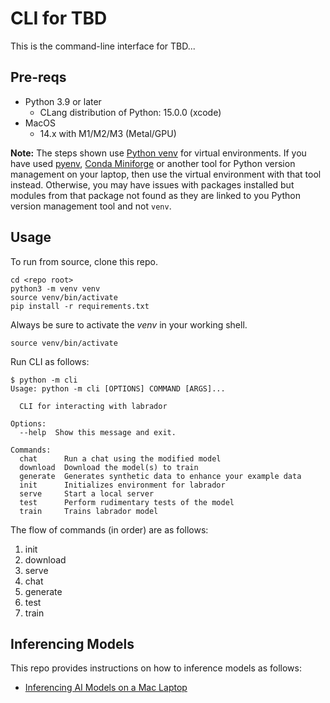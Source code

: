 # CLI for TBD

This is the command-line interface for TBD...

## Pre-reqs

 * Python 3.9 or later
   * CLang distribution of Python: 15.0.0 (xcode)
* MacOS
  * 14.x with M1/M2/M3 (Metal/GPU)

**Note:** The steps shown use [Python venv](https://docs.python.org/3/library/venv.html) for virtual environments. If you have used [pyenv](https://github.com/pyenv/pyenv), [Conda Miniforge](https://github.com/conda-forge/miniforge) or another tool for Python version management on your laptop, then use the virtual environment with that tool instead. Otherwise, you may have issues with packages installed but modules from that package not found as they are linked to you Python version management tool and not `venv`.

## Usage

To run from source, clone this repo.

```shell
cd <repo root>
python3 -m venv venv
source venv/bin/activate
pip install -r requirements.txt
```

Always be sure to activate the *venv* in your working shell.

```shell
source venv/bin/activate
```

Run CLI as follows:

```
$ python -m cli
Usage: python -m cli [OPTIONS] COMMAND [ARGS]...

  CLI for interacting with labrador

Options:
  --help  Show this message and exit.

Commands:
  chat      Run a chat using the modified model
  download  Download the model(s) to train
  generate  Generates synthetic data to enhance your example data
  init      Initializes environment for labrador
  serve     Start a local server
  test      Perform rudimentary tests of the model
  train     Trains labrador model
```

The flow of commands (in order) are as follows:

1. init
2. download
3. serve
4. chat
5. generate
6. test
7. train

## Inferencing Models

This repo provides instructions on how to inference models as follows:

- [Inferencing AI Models on a Mac Laptop](./mac_inference/README.md)
